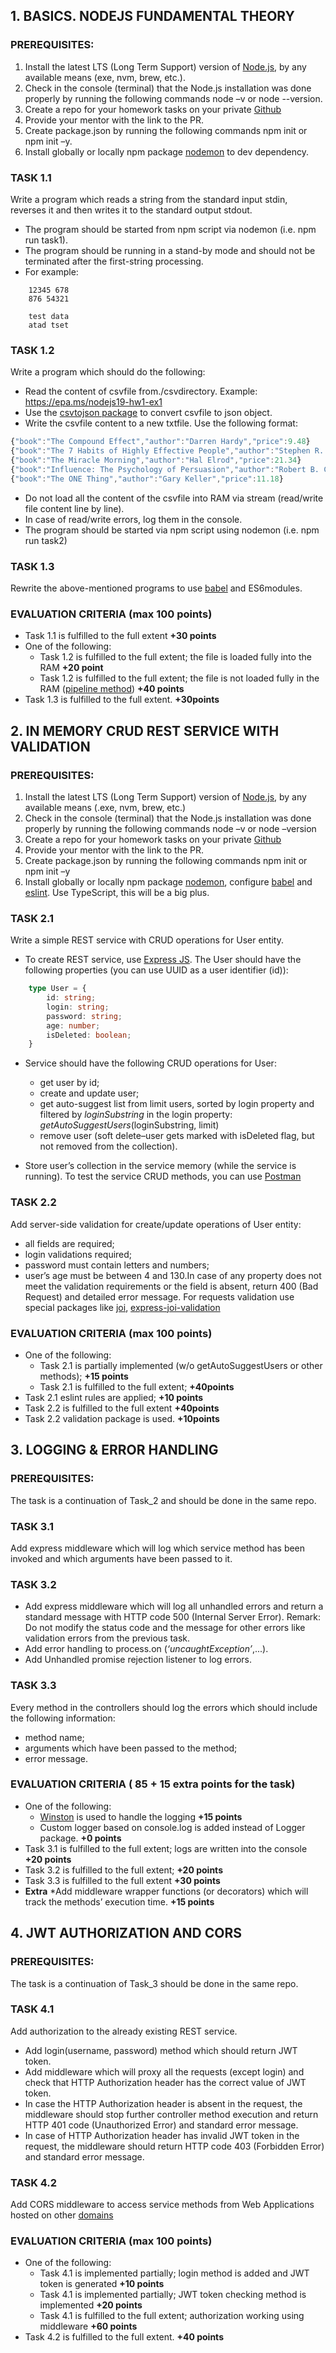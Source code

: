 ## 1. BASICS. NODEJS FUNDAMENTAL THEORY

### PREREQUISITES:
 1. Install the latest LTS (Long Term Support) version of [Node.js](https://nodejs.org/en/), by any available means (exe, nvm, brew, etc.).
 2. Check in the console (terminal) that the Node.js installation was done properly by running the following commands node –v or node --version.
 3. Create a repo for your homework tasks on your private [Github](https://github.com/)
 4. Provide your mentor with the link to the PR.
 5. Create package.json by running the following commands npm init or npm init –y.
 6. Install globally or locally npm package [nodemon](https://github.com/remy/nodemon) to dev dependency.
 
 ### TASK 1.1
  Write a program which reads a string from the standard input stdin, reverses it and then writes it to the standard output stdout.
   - The program should be started from npm script via nodemon (i.e. npm run task1).
   - The program should be running in a stand-by mode and should not be terminated after the first-string processing.
   - For example:
   ``` 
       12345 678 
       876 54321

       test data
       atad tset
   ```

### TASK 1.2
Write a program which should do the following:
- Read the content of csvfile from./csvdirectory. Example: https://epa.ms/nodejs19-hw1-ex1
- Use the [csvtojson package](https://github.com/Keyang/node-csvtojson) to convert csvfile to json object.
- Write the csvfile content to a new txtfile. Use the following format:
```typescript
{"book":"The Compound Effect","author":"Darren Hardy","price":9.48}
{"book":"The 7 Habits of Highly Effective People","author":"Stephen R. Covey","price":23.48}
{"book":"The Miracle Morning","author":"Hal Elrod","price":21.34}
{"book":"Influence: The Psychology of Persuasion","author":"Robert B. Cialdini","price":12.99}
{"book":"The ONE Thing","author":"Gary Keller","price":11.18}
```
- Do not load all the content of the csvfile into RAM via stream (read/write file content line by line).
- In case of read/write errors, log them in the console.
- The program should be started via npm script using nodemon (i.e. npm run task2)
   
### TASK 1.3
Rewrite the above-mentioned programs to use [babel](https://babeljs.io/) and ES6modules.

### EVALUATION CRITERIA (max 100 points)
- Task 1.1 is fulfilled to the full extent  **+30 points**
- One of the following:
    - Task 1.2 is fulfilled to the full extent; the file is loaded fully into the RAM **+20 point**
    - Task 1.2 is fulfilled to the full extent; the file is not loaded fully in the RAM ([pipeline method](https://nodejs.org/api/stream.html#stream_stream_pipeline_streams_callback)) **+40 points**
- Task 1.3 is fulfilled to the full extent. **+30points**




## 2. IN MEMORY CRUD REST SERVICE WITH VALIDATION
### PREREQUISITES:
1. Install the latest LTS (Long Term Support) version of [Node.js](https://nodejs.org/en/), by any available means (.exe, nvm, brew, etc.)
2. Check in the console (terminal) that the Node.js installation was done properly by running the following commands node –v or node –version
3. Create a repo for your homework tasks on your private [Github](https://github.com/)
4. Provide your mentor with the link to the PR.
5. Create package.json by running the following commands npm init or npm init –y
6. Install globally or locally npm package [nodemon](https://github.com/remy/nodemon), configure [babel](https://babeljs.io/) and [eslint](https://eslint.org/). Use TypeScript, this will be a big plus.

### TASK 2.1
Write a simple REST service with CRUD operations for User entity.
- To create REST service, use [Express JS](https://expressjs.com/). The User should have the following properties (you can use UUID as a user identifier (id)):
```typescript
    type User = {
        id: string;
        login: string;
        password: string;
        age: number;
        isDeleted: boolean;
    }
```
- Service should have the following CRUD operations for User:
    + get user by id;
    + create and update user;
    + get auto-suggest list from limit users, sorted by login property and filtered by *loginSubstring* in the login property: *getAutoSuggestUsers*(loginSubstring, limit)
    + remove user (soft delete–user gets marked with isDeleted flag, but not removed from the collection).

- Store user’s collection in the service memory (while the service is running). To test the service CRUD methods, you can use [Postman](https://www.getpostman.com/)

### TASK 2.2
Add server-side validation for create/update operations of User entity:
- all fields are required;
- login validations required;
- password must contain letters and numbers;
- user’s age must be between 4 and 130.In case of any property does not meet the validation requirements or the field is absent, return 400 (Bad Request) and detailed error message. For requests validation use special packages like [joi](https://github.com/hapijs/joi), [express-joi-validation](https://www.npmjs.com/package/express-joi-validation)

### EVALUATION CRITERIA (max 100 points)
- One of the following:
    - Task 2.1 is partially implemented (w/o getAutoSuggestUsers or other methods); **+15 points**
    - Task 2.1 is fulfilled to the full extent; **+40points**
- Task 2.1 eslint rules are applied; **+10 points**
- Task 2.2 is fulfilled to the full extent **+40points**
- Task 2.2 validation package is used. **+10points**


 
## 3. LOGGING & ERROR HANDLING
### PREREQUISITES:
The task is a continuation of Task_2 and should be done in the same repo.

### TASK 3.1
Add express middleware which will log which service method has been invoked and which arguments have been passed to it.

### TASK 3.2
- Add express middleware which will log all unhandled errors and return a standard message with HTTP code 500 (Internal Server Error). Remark: Do not modify the status code and the message for other errors like validation errors from the previous task.
- Add error handling to process.on (*‘uncaughtException’*,...).
- Add Unhandled promise rejection listener to log errors.

### TASK 3.3
Every method in the controllers should log the errors which should include the following information:
- method name;
- arguments which have been passed to the method;
- error message.

### EVALUATION CRITERIA ( 85 + 15 extra points for the task)
- One of the following:
    - [Winston](https://github.com/winstonjs/winston) is used to handle the logging **+15 points**
    - Custom logger based on console.log is added instead of Logger package. **+0 points**
- Task 3.1 is fulfilled to the full extent; logs are written into the console **+20 points**
- Task 3.2 is fulfilled to the full extent; **+20 points**
- Task 3.3 is fulfilled to the full extent **+30 points**
- **Extra** *Add middleware wrapper functions (or decorators) which will track the methods’ execution time. **+15 points**



## 4. JWT AUTHORIZATION AND CORS
### PREREQUISITES:
The task is a continuation of Task_3 should be done in the same repo.

### TASK 4.1
Add authorization to the already existing REST service.
- Add login(username, password) method which should return JWT token.
- Add middleware which will proxy all the requests (except login) and check that HTTP Authorization header has the correct value of JWT token.
- In case the HTTP Authorization header is absent in the request, the middleware should stop further controller method execution and return HTTP 401 code (Unauthorized Error) and standard error message.
- In case of HTTP Authorization header has invalid JWT token in the request, the middleware should return HTTP code 403 (Forbidden Error) and standard error message.

### TASK 4.2
Add CORS middleware to access service methods from Web Applications hosted on other [domains](https://github.com/expressjs/cors)

### EVALUATION CRITERIA (max 100 points)
- One of the following:
    - Task 4.1 is implemented partially; login method is added and JWT token is generated **+10 points**
    - Task 4.1 is implemented partially; JWT token checking method is implemented **+20 points**
    - Task 4.1 is fulfilled to the full extent; authorization working using middleware **+60 points**
- Task 4.2 is fulfilled to the full extent. **+40 points**

